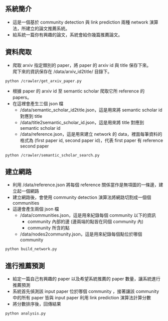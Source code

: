 ## 系統簡介
* 這是一個基於 community detection 與 link prediction 兩種 network 演算法，所建立的論文推薦系統。
* 給系統一篇你有興趣的論文，系統會給你幾篇推薦論文。

## 資料爬取
* 爬取 arxiv 指定類別的 paper，將 paper 的 arxiv id 與 title 保存下來。<br>
爬下來的資訊保存在 /data/arxiv_id2title/ 目錄下。
```
python /crawler/get_arxiv_paper.py
```

* 根據 paper 的 arxiv id 至 semantic scholar 爬取它所 reference 的 papers。
* 在這裡會產生三個 json 檔
  * /data/semantic_scholar_id2title.json，這是用來將 semantic scholar id 對應到 title
  * /data/title2semantic_scholar_id.json，這是用來將 title 對應到 semantic scholar id
  * /data/reference.json，這是用來建立 network 的 data，裡面每筆資料的格式為 (first paper id, second paper id)，代表 first paper 有 reference second paper
```
python /crawler/semantic_scholar_search.py
```
## 建立網路
* 利用 /data/reference.json 將每個 reference 關係當作是無項圖的一條邊，建立起一個網路
* 建立網路後，會使用 community detection 演算法將網路切割成一個個 communities
* 這邊會產生兩個 json 檔
  * /data/communities.json，這是用來紀錄每個 community 以下的資訊
    * community 內部的邊 (邊兩端的點皆在同個 community 內)
    * community 所含的點
  * /data/nodes2community.json，這是用來紀錄每個點位於哪個 community
```
python build_network.py
```

## 進行推薦預測
* 給定一篇自己有興趣的 paper 以及希望系統推薦的 paper 數量，讓系統進行推薦預測
* 系統首先偵測該 input paper 位於哪個 community ，接著讓該 community 中的所有 paper 皆與 input paper 利用 link prediction 演算法計算分數
* 將分數排序後，回傳結果
```
python analysis.py
```
